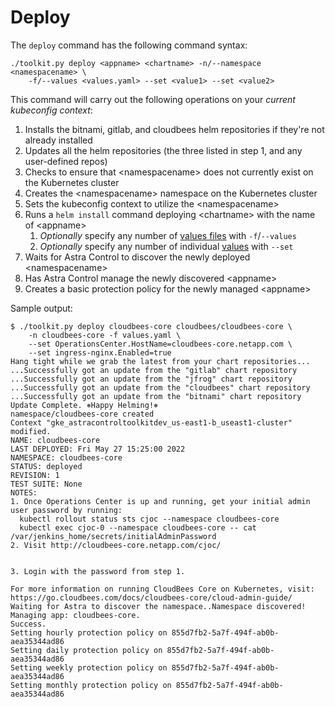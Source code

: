 # Deploy

The `deploy` command has the following command syntax:

```text
./toolkit.py deploy <appname> <chartname> -n/--namespace <namespacename> \
    -f/--values <values.yaml> --set <value1> --set <value2>
```

This command will carry out the following operations on your *current kubeconfig context*:

1. Installs the bitnami, gitlab, and cloudbees helm repositories if they're not already installed
1. Updates all the helm repositories (the three listed in step 1, and any user-defined repos)
1. Checks to ensure that \<namespacename\> does not currently exist on the Kubernetes cluster
1. Creates the \<namespacename\> namespace on the Kubernetes cluster
1. Sets the kubeconfig context to utilize the \<namespacename\>
1. Runs a `helm install` command deploying \<chartname\> with the name of \<appname\>
    1. *Optionally* specify any number of [values files](https://helm.sh/docs/chart_template_guide/values_files/) with `-f`/`--values`
    1. *Optionally* specify any number of individual [values](https://helm.sh/docs/chart_template_guide/values_files/) with `--set`
1. Waits for Astra Control to discover the newly deployed \<namespacename\>
1. Has Astra Control manage the newly discovered \<appname\>
1. Creates a basic protection policy for the newly managed \<appname\>

Sample output:

```text
$ ./toolkit.py deploy cloudbees-core cloudbees/cloudbees-core \
    -n cloudbees-core -f values.yaml \
    --set OperationsCenter.HostName=cloudbees-core.netapp.com \
    --set ingress-nginx.Enabled=true
Hang tight while we grab the latest from your chart repositories...
...Successfully got an update from the "gitlab" chart repository
...Successfully got an update from the "jfrog" chart repository
...Successfully got an update from the "cloudbees" chart repository
...Successfully got an update from the "bitnami" chart repository
Update Complete. ⎈Happy Helming!⎈
namespace/cloudbees-core created
Context "gke_astracontroltoolkitdev_us-east1-b_useast1-cluster" modified.
NAME: cloudbees-core
LAST DEPLOYED: Fri May 27 15:25:00 2022
NAMESPACE: cloudbees-core
STATUS: deployed
REVISION: 1
TEST SUITE: None
NOTES:
1. Once Operations Center is up and running, get your initial admin user password by running:
  kubectl rollout status sts cjoc --namespace cloudbees-core
  kubectl exec cjoc-0 --namespace cloudbees-core -- cat /var/jenkins_home/secrets/initialAdminPassword
2. Visit http://cloudbees-core.netapp.com/cjoc/


3. Login with the password from step 1.

For more information on running CloudBees Core on Kubernetes, visit:
https://go.cloudbees.com/docs/cloudbees-core/cloud-admin-guide/
Waiting for Astra to discover the namespace..Namespace discovered!
Managing app: cloudbees-core.
Success.
Setting hourly protection policy on 855d7fb2-5a7f-494f-ab0b-aea35344ad86
Setting daily protection policy on 855d7fb2-5a7f-494f-ab0b-aea35344ad86
Setting weekly protection policy on 855d7fb2-5a7f-494f-ab0b-aea35344ad86
Setting monthly protection policy on 855d7fb2-5a7f-494f-ab0b-aea35344ad86
```
